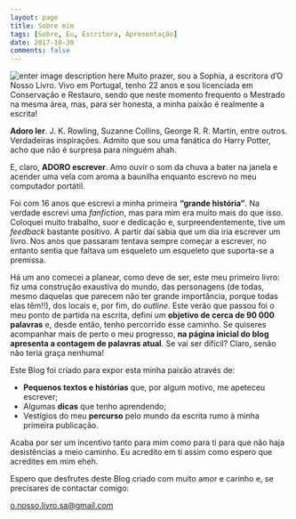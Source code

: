 ```yaml
---
layout: page
title: Sobre mim
tags: [Sobre, Eu, Escritora, Apresentação]
date: 2017-10-30
comments: false
---
```

![enter image description here](https://i.imgur.com/4odpL3f.jpg)
Muito prazer, sou a Sophia, a escritora d’O Nosso Livro. Vivo em Portugal, tenho 22 anos e sou licenciada em Conservação e Restauro, sendo que neste momento frequento o Mestrado na mesma área, mas, para ser honesta, a minha paixão é realmente a escrita!

**Adoro ler**. J. K. Rowling, Suzanne Collins, George R. R. Martin, entre outros. Verdadeiras inspirações. Admito que sou uma fanática do Harry Potter, acho que não é surpresa para ninguém ahah. 

E, claro, **ADORO escrever**. Amo ouvir o som da chuva a bater na janela e acender uma vela com aroma a baunilha enquanto escrevo no meu computador portátil.

Foi com 16 anos que escrevi a minha primeira **“grande história”**. Na verdade escrevi uma *fanfiction*, mas para mim era muito mais do que isso. Coloquei muito trabalho, suor e dedicação e, surpreendentemente, tive um *feedback* bastante positivo. A partir daí sabia que um dia iria escrever um livro. Nos anos que passaram tentava sempre começar a escrever, no entanto sentia que faltava um esqueleto um esqueleto que suporta-se a premissa.  

Há um ano comecei a planear, como deve de ser, este meu primeiro livro: fiz uma construção exaustiva do mundo, das personagens (de todas, mesmo daquelas que parecem não ter grande importância, porque todas elas têm!!), dos locais e, por fim, do *outline*. Este verão que passou foi o meu ponto de partida na escrita, defini um **objetivo de cerca de 90 000 palavras** e, desde então, tenho percorrido esse caminho. Se quiseres acompanhar mais de perto o meu progresso, **na página inicial do blog apresenta a contagem de palavras atual**. Se vai ser difícil? Claro, senão não teria graça nenhuma!

Este Blog foi criado para expor esta minha paixão através de:

 - **Pequenos textos e histórias** que, por algum motivo, me apeteceu escrever; 
 - Algumas **dicas** que tenho aprendendo;
 - Vestígios do meu **percurso** pelo mundo da escrita rumo à minha primeira publicação.

Acaba por ser um incentivo tanto para mim como para ti para que não haja desistências a meio caminho. Eu acredito em ti assim como espero que acredites em mim eheh.

Espero que desfrutes deste Blog criado com muito amor e carinho e, se precisares de contactar comigo:

o.nosso.livro.sa@gmail.com

